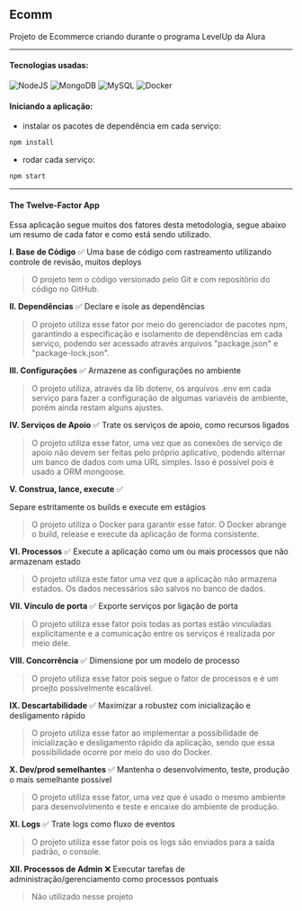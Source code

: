 ## Ecomm 

Projeto de Ecommerce criando durante o programa LevelUp da Alura
________________________________

#### Tecnologias usadas:
![NodeJS](https://img.shields.io/badge/Node.js-339933?style=for-the-badge&logo=nodedotjs&logoColor=white) ![MongoDB](https://img.shields.io/badge/MongoDB-4EA94B?style=for-the-badge&logo=mongodb&logoColor=white) ![MySQL](https://img.shields.io/badge/MySQL-00000F?style=for-the-badge&logo=mysql&logoColor=white) ![Docker](https://img.shields.io/badge/Docker-2496ED?style=for-the-badge&logo=docker&logoColor=white)

#### Iniciando a aplicação:
- instalar os pacotes de dependência em cada serviço: 
```javascript 
npm install
```
- rodar cada serviço: 
```javascript 
npm start
```
________________________________
#### The Twelve-Factor App
Essa aplicação segue muitos dos fatores desta metodologia, segue abaixo um resumo de cada fator e como está sendo utilizado.

**I. Base de Código** :white_check_mark:
Uma base de código com rastreamento utilizando controle de revisão, muitos deploys

> O projeto tem o código versionado pelo Git e com repositório do código no GitHub.

**II. Dependências** :white_check_mark:
Declare e isole as dependências

> O projeto utiliza esse fator por meio do gerenciador de pacotes npm, garantindo a especificação e isolamento de dependências em cada serviço, podendo ser acessado através arquivos "package.json" e "package-lock.json".

**III. Configurações** :white_check_mark:
Armazene as configurações no ambiente

> O projeto utiliza, através da lib dotenv, os arquivos .env em cada serviço para fazer a configuração de algumas variavéis de ambiente, porém ainda restam alguns ajustes.

**IV. Serviços de Apoio** :white_check_mark:
Trate os serviços de apoio, como recursos ligados

> O projeto utiliza esse fator, uma vez que as conexões de serviço de apoio não devem ser feitas pelo próprio aplicativo, podendo alternar um banco de dados com uma URL simples. Isso é possível pois é usado a ORM mongoose.

**V. Construa, lance, execute** :white_check_mark:

Separe estritamente os builds e execute em estágios

> O projeto utiliza o Docker para garantir esse fator. O Docker abrange o build, release e execute da aplicação de forma consistente.

**VI. Processos** :white_check_mark:
Execute a aplicação como um ou mais processos que não armazenam estado

> O projeto utiliza este fator uma vez que a aplicação não armazena estados. Os dados necessários são salvos no banco de dados.

**VII. Vínculo de porta** :white_check_mark:
Exporte serviços por ligação de porta

> O projeto utiliza esse fator pois todas as portas estão vinculadas explicitamente e a comunicação entre os serviços é realizada por meio dele.

**VIII. Concorrência** :white_check_mark:
Dimensione por um modelo de processo

> O projeto utiliza esse fator pois segue o fator de processos e é um proejto possivelmente escalável.

**IX. Descartabilidade** :white_check_mark:
Maximizar a robustez com inicialização e desligamento rápido

> O projeto utiliza esse fator ao implementar a possibilidade de inicialização e desligamento rápido da aplicação, sendo que essa possibilidade ocorre por meio do uso do Docker.

**X. Dev/prod semelhantes** :white_check_mark:
Mantenha o desenvolvimento, teste, produção o mais semelhante possível

> O projeto utiliza esse fator, uma vez que é usado o mesmo ambiente para desenvolvimento e teste e encaixe do ambiente de produção.

**XI. Logs** :white_check_mark:
Trate logs como fluxo de eventos

> O projeto utiliza esse fator pois os logs são enviados para a saída padrão, o console.

**XII. Processos de Admin** :x:
Executar tarefas de administração/gerenciamento como processos pontuais

> Não utilizado nesse projeto
